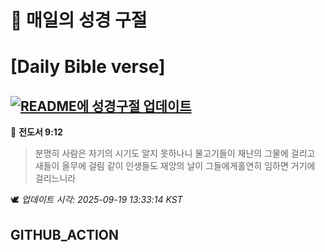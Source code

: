 # 🙏 매일의 성경 구절
# [Daily Bible verse]
## [![README에 성경구절 업데이트](https://github.com/DONGSUKA/first_test/actions/workflows/update-readme-bible.yml/badge.svg)](https://github.com/DONGSUKA/first_test/actions/workflows/update-readme-bible.yml)
<!-- START_BIBLE_VERSE -->
📖 **전도서 9:12**
> 분명히 사람은 자기의 시기도 알지 못하나니 물고기들이 재난의 그물에 걸리고 새들이 올무에 걸림 같이 인생들도 재앙의 날이 그들에게홀연히 임하면 거기에 걸리느니라

🕊️ _업데이트 시각: 2025-09-19 13:33:14 KST_
  <!-- END_BIBLE_VERSE -->
## GITHUB_ACTION
